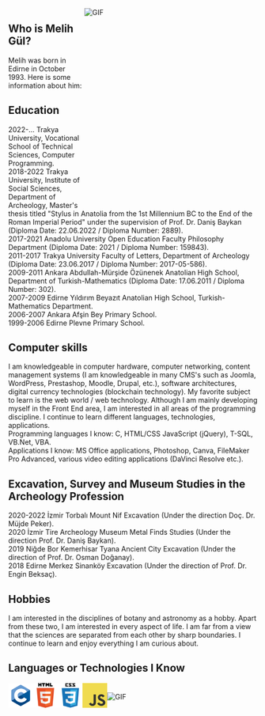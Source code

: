 <img align="right" alt="GIF" src="https://user-images.githubusercontent.com/74038190/218265814-3084a4ba-809c-4135-afc0-8685d0f634b3.gif" width="350" height="400" />

## Who is Melih Gül? <br/>
Melih was born in Edirne in October 1993. Here is some information about him:

## Education <br/>
2022-… Trakya University, Vocational School of Technical Sciences, Computer Programming. <br/>
2018-2022 Trakya University, Institute of Social Sciences, Department of Archeology, Master's thesis titled "Stylus in Anatolia from the 1st Millennium BC to the End of the Roman Imperial Period" under the supervision of Prof. Dr. Daniş Baykan (Diploma Date: 22.06.2022 / Diploma Number: 2889). <br/>
2017-2021 Anadolu University Open Education Faculty Philosophy Department (Diploma Date: 2021 / Diploma Number: 159843). <br/>
2011-2017 Trakya University Faculty of Letters, Department of Archeology (Diploma Date: 23.06.2017 / Diploma Number: 2017-05-586). <br/>
2009-2011 Ankara Abdullah-Mürşide Özünenek Anatolian High School, Department of Turkish-Mathematics (Diploma Date: 17.06.2011 / Diploma Number: 302). <br/>
2007-2009 Edirne Yıldırım Beyazıt Anatolian High School, Turkish-Mathematics Department. <br/>
2006-2007 Ankara Afşin Bey Primary School. <br/>
1999-2006 Edirne Plevne Primary School. <br/>

## Computer skills <br/>
I am knowledgeable in computer hardware, computer networking, content management systems (I am knowledgeable in many CMS's such as Joomla, WordPress, Prestashop, Moodle, Drupal, etc.), software architectures, digital currency technologies (blockchain technology). My favorite subject to learn is the web world / web technology. Although I am mainly developing myself in the Front End area, I am interested in all areas of the programming discipline. I continue to learn different languages, technologies, applications. <br/>
Programming languages I know: C, HTML/CSS JavaScript (jQuery), T-SQL, VB.Net, VBA. <br/>
Applications I know: MS Office applications, Photoshop, Canva, FileMaker Pro Advanced, various video editing applications (DaVinci Resolve etc.). <br/>

## Excavation, Survey and Museum Studies in the Archeology Profession <br/>
2020-2022 İzmir Torbalı Mount Nif Excavation (Under the direction Doç. Dr. Müjde Peker). <br/>
2020 İzmir Tire Archeology Museum Metal Finds Studies (Under the direction Prof. Dr. Daniş Baykan). <br/>
2019 Niğde Bor Kemerhisar Tyana Ancient City Excavation (Under the direction of Prof. Dr. Osman Doğanay). <br/>
2018 Edirne Merkez Sinanköy Excavation (Under the direction of Prof. Dr. Engin Beksaç). <br/>

## Hobbies <br/>
I am interested in the disciplines of botany and astronomy as a hobby. Apart from these two, I am interested in every aspect of life. I am far from a view that the sciences are separated from each other by sharp boundaries. I continue to learn and enjoy everything I am curious about. <br/>

## Languages or Technologies I Know <br/>
<img align="left" alt="JavaScript" width="50px" src="https://raw.githubusercontent.com/github/explore/cebd63002168a05a6a642f309227eefeccd92950/topics/c/c.png"/>
<img align="left" alt="JavaScript" width="50px" src="https://raw.githubusercontent.com/github/explore/cebd63002168a05a6a642f309227eefeccd92950/topics/html/html.png"/>
<img align="left" alt="JavaScript" width="50px" src="https://raw.githubusercontent.com/github/explore/cebd63002168a05a6a642f309227eefeccd92950/topics/css/css.png"/>
<img align="left" alt="JavaScript" width="50px" src="https://raw.githubusercontent.com/github/explore/cebd63002168a05a6a642f309227eefeccd92950/topics/javascript/javascript.png"/> <br/>

<img align="center" alt="GIF" src="https://user-images.githubusercontent.com/74038190/240885348-491e3e44-11a0-487a-b07b-717f677bbe4a.gif" width="500" height="500" />

